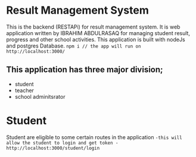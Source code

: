 # Result Management System

This is the backend (RESTAPi) for  result management system. It is web application written by IBRAHIM ABDULRASAQ for managing student result,
progress and other school activities.
This application is built with nodeJs and postgres Database.
``
npm i
// the app will run on
http://localhost:3000/
``

## This application has three major division;
- student
- teacher
- school adminitsrator
# Student
Student are eligible to some certain routes in the application 
``
-this will allow the student to login
and get token
-http://localhost:3000/student/login
``

